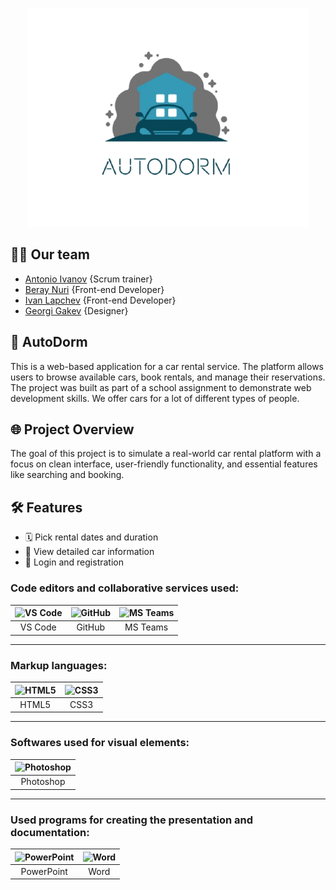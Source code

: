 <p align="center">
    <img src="media/logo.png" alt="AutoDorm logo" width="450" height="350">
</p>   

## 🙋‍♂️ Our team
 - [Antonio Ivanov](https://github.com/AIIvanov24) {Scrum trainer}
 - [Beray Nuri](https://github.com/BGNuri24) {Front-end Developer}
 - [Ivan Lapchev](https://github.com/iglapchev24) {Front-end Developer}
 - [Georgi Gakev](https://github.com/gggakev24) {Designer}
## 🚗 AutoDorm

This is a web-based application for a car rental service. The platform allows users to browse available cars, book rentals, and manage their reservations. The project was built as part of a school assignment to demonstrate web development skills. We offer cars for a lot of different types of people.

## 🌐 Project Overview

The goal of this project is to simulate a real-world car rental platform with a focus on clean interface, user-friendly functionality, and essential features like searching and booking.

## 🛠️ Features

- 🗓️ Pick rental dates and duration
- 📄 View detailed car information
- 🔐 Login and registration

 ### Code editors and collaborative services used:

| ![VS Code](https://img.icons8.com/color/48/visual-studio-code-2019.png) | ![GitHub](https://img.icons8.com/ios-filled/50/ffffff/github.png) | ![MS Teams](https://img.icons8.com/color/48/microsoft-teams.png) |
|:---:|:---:|:---:|
| VS Code | GitHub | MS Teams |

---

### Markup languages:

| ![HTML5](https://img.icons8.com/color/48/html-5.png) | ![CSS3](https://img.icons8.com/color/48/css3.png) |
|:---:|:---:|
| HTML5 | CSS3 |

---

### Softwares used for visual elements:

| ![Photoshop](https://img.icons8.com/color/48/adobe-photoshop.png) |
|:---:|
| Photoshop |

---

### Used programs for creating the presentation and documentation:

| ![PowerPoint](https://img.icons8.com/color/48/microsoft-powerpoint-2019--v1.png) | ![Word](https://img.icons8.com/color/48/microsoft-word-2019--v1.png) |
|:---:|:---:|
| PowerPoint | Word |
